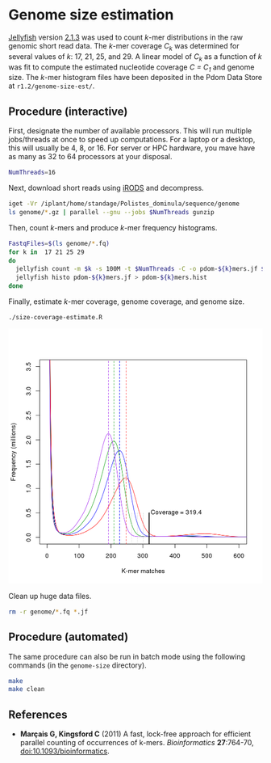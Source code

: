 # Genome size estimation

[Jellyfish][] version [2.1.3][] was used to count *k*-mer distributions in the raw genomic short read data.
The *k*-mer coverage *C<sub>k</sub>* was determined for several values of *k*: 17, 21, 25, and 29.
A linear model of *C<sub>k</sub>* as a function of *k* was fit to compute the estimated nucleotide coverage *C = C<sub>1</sub>* and genome size.
The *k*-mer histogram files have been deposited in the Pdom Data Store at `r1.2/genome-size-est/`.

## Procedure (interactive)

First, designate the number of available processors.
This will run multiple jobs/threads at once to speed up computations.
For a laptop or a desktop, this will usually be 4, 8, or 16.
For server or HPC hardware, you mave have as many as 32 to 64 processors at your disposal.

```bash
NumThreads=16
```

Next, download short reads using [iRODS][] and decompress.

```bash
iget -Vr /iplant/home/standage/Polistes_dominula/sequence/genome
ls genome/*.gz | parallel --gnu --jobs $NumThreads gunzip
```

Then, count *k*-mers and produce *k*-mer frequency histograms.

```bash
FastqFiles=$(ls genome/*.fq)
for k in  17 21 25 29
do
  jellyfish count -m $k -s 100M -t $NumThreads -C -o pdom-${k}mers.jf $FastqFiles
  jellyfish histo pdom-${k}mers.jf > pdom-${k}mers.hist
done
```

Finally, estimate *k*-mer coverage, genome coverage, and genome size.

```bash
./size-coverage-estimate.R
```

![We can estimate genome size by observing coverage *C<sub>k</sub>* for different values of *k* and interpolating to find *C<sub>1</sub>*.](pdom-size-kmers.png)

Clean up huge data files.

```bash
rm -r genome/*.fq *.jf
```

## Procedure (automated)

The same procedure can also be run in batch mode using the following commands (in the `genome-size` directory).

```bash
make
make clean
```

## References

- **Marçais G, Kingsford C** (2011) A fast, lock-free approach for efficient parallel counting of occurrences of k-mers. *Bioinformatics* **27**:764-70, [doi:10.1093/bioinformatics](http://dx.doi.org/10.1093/bioinformatics).

<!-- GitHub Markdown does not render FTP links correctly, thus the bit.ly link for [2.1.3]. -->
<!-- Should be ftp://ftp.genome.umd.edu/pub/jellyfish/jellyfish-2.1.3.tar.gz                -->

[Jellyfish]: http://www.genome.umd.edu/jellyfish.html
[2.1.3]: http://bit.ly/1yCpaUQ
[iRODS]: http://www.iplantcollaborative.org/ci/data-store

